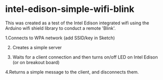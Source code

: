# intel-edison-simple-wifi-blink
This was created as a test of the Intel Edison integrated wifi using the Arduino wifi shield library to conduct a remote 'Blink'.

1.Connects to WPA network (add SSID/key in Sketch)

2. Creates a simple server

3. Waits for a client connection and then turns on/off LED on Intel Edison (or on breakout board)

4.Returns a simple message to the client, and disconnects them.
